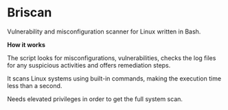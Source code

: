 # Briscan
Vulnerability and misconfiguration scanner for Linux written in Bash.

**How it works**

The script looks for misconfigurations, vulnerabilities, checks the log files for any suspicious activities and offers remediation steps.

It scans Linux systems using built-in commands, making the execution time less than a second. 

Needs elevated privileges in order to get the full system scan.


